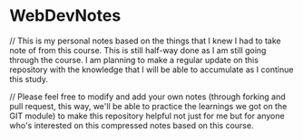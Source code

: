 # WebDevNotes


// This is my personal notes based on the things that I knew I had to take note of from this course. This is still half-way done as I am still going through the course. I am planning to make a regular update on this repository with the knowledge that I will be able to accumulate as I continue this study.

// Please feel free to modify and add your own notes (through forking and pull request, this way, we'll be able to practice the learnings we got on the GIT module) to make this repository helpful not just for me but for anyone who's interested on this compressed notes based on this course. 
